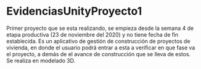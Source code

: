 # EvidenciasUnityProyecto1
Primer proyecto que se esta realizando, se empieza desde la semana 4 de etapa productiva (23 de noviembre del 2020) y no tiene fecha de fin establecida. Es un aplicativo de gestión de construcción de proyectos de vivienda, en donde el usuario podrá entrar a esta a verificar en que fase va el proyecto, a demás de el avance de construcción que se lleva de estos. Se realiza en modelado 3D.

